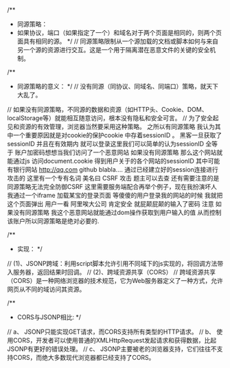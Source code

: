 
/**
 * 同源策略：
 * 如果协议，端口（如果指定了一个）和域名对于两个页面是相同的，则两个页面具有相同的源。
 */
// 同源策略限制从一个源加载的文档或脚本如何与来自另一个源的资源进行交互。这是一个用于隔离潜在恶意文件的关键的安全机制。


/**
 * 同源策略的意义： 
 */
// 没有同源（同协议、同域名、同端口）策略，就天下大乱了。

// 如果没有同源策略，不同源的数据和资源（如HTTP头、Cookie、DOM、localStorage等）就能相互随意访问，根本没有隐私和安全可言。
// 为了安全起见和资源的有效管理，浏览器当然要采用这种策略。
之所以有同源策略 我认为其中一个重要原因就是对cookie的保护cookie 中存着sessionID 。
黑客一旦获取了sessionID 并且在有效期内 就可以登录这里我们可以简单的认为sessionID 全等于 账户加密码想想当我们访问了一个恶意网站 如果没有同源策略 那么这个网站就能通过js 访问document.cookie 得到用户关于的各个网站的sessionID 其中可能有银行网站 http://qq.com github blabla....  通过已经建立好的session连接进行攻击的 这里有一个专有名词 美名曰 CSRF 攻击 题主可以去查 还有需要注意的是同源策略无法完全防御CSRF 这里需要服务端配合再举个例子，现在我扮演坏人 我通过一个iframe 加载某宝的登录页面 等傻傻的用户登录我的网站的时候 我就把这个页面弹出 用户一看 阿里唉大公司 肯定安全 就屁颠屁颠的输入了密码 注意 如果没有同源策略 我这个恶意网站就能通过dom操作获取到用户输入的值 从而控制该账户所以同源策略是绝对必要的.


/**
 * 实现：
 */

// (1)、JSONP跨域：利用script脚本允许引用不同域下的js实现的，将回调方法带入服务器，返回结果时回调。 
// (2)、跨域资源共享（CORS） 
// 跨域资源共享（CORS）是一种网络浏览器的技术规范，它为Web服务器定义了一种方式，允许网页从不同的域访问其资源。

/**
 * CORS与JSONP相比:
 */

// a、 JSONP只能实现GET请求，而CORS支持所有类型的HTTP请求。 
// b、 使用CORS，开发者可以使用普通的XMLHttpRequest发起请求和获得数据，比起JSONP有更好的错误处理。 
// c、 JSONP主要被老的浏览器支持，它们往往不支持CORS，而绝大多数现代浏览器都已经支持了CORS。


